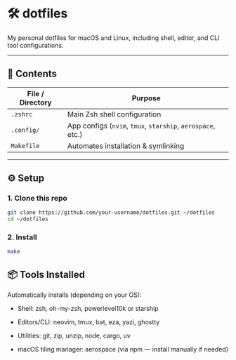 # 🛠️ dotfiles

My personal dotfiles for macOS and Linux, including shell, editor, and CLI tool configurations.

---

## 📁 Contents

| File / Directory     | Purpose                                 |
|----------------------|------------------------------------------|
| `.zshrc`             | Main Zsh shell configuration             |
| `.config/`           | App configs (`nvim`, `tmux`, `starship`, `aerospace`, etc.) |
| `Makefile`           | Automates installation & symlinking      |

---

## ⚙️ Setup

### 1. Clone this repo

```bash
git clone https://github.com/your-username/dotfiles.git ~/dotfiles
cd ~/dotfiles
```

### 2. Install
```bash
make
```

## 📦 Tools Installed

Automatically installs (depending on your OS):

* Shell: zsh, oh-my-zsh, powerlevel10k or starship

* Editors/CLI: neovim, tmux, bat, eza, yazi, ghostty

* Utilities: git, zip, unzip, node, cargo, uv

* macOS tiling manager: aerospace (via npm — install manually if needed)
